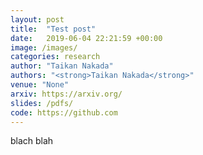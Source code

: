 ```yaml
---
layout: post
title:  "Test post"
date:   2019-06-04 22:21:59 +00:00
image: /images/
categories: research
author: "Taikan Nakada"
authors: "<strong>Taikan Nakada</strong>"
venue: "None"
arxiv: https://arxiv.org/
slides: /pdfs/
code: https://github.com
---
```

blach blah 
